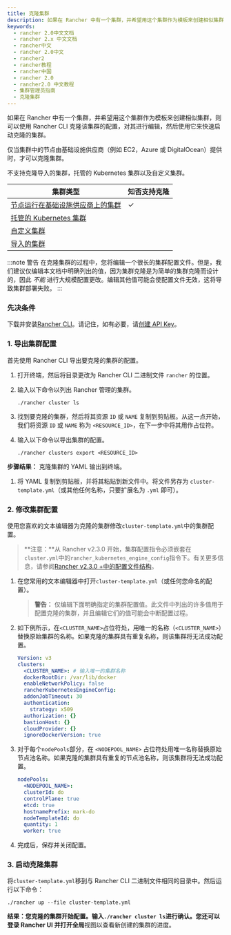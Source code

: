 ```yaml
---
title: 克隆集群
description: 如果在 Rancher 中有一个集群，并希望用这个集群作为模板来创建相似集群，则可以使用 Rancher CLI 克隆该集群的配置，对其进行编辑，然后使用它来快速启动克隆的集群。仅当集群中的节点由基础设施供应商（例如 EC2，Azure 或 DigitalOcean）提供时，才可以克隆集群。Rancher不支持克隆导入的集群，托管的 Kubernetes 集群以及自定义集群。
keywords:
  - rancher 2.0中文文档
  - rancher 2.x 中文文档
  - rancher中文
  - rancher 2.0中文
  - rancher2
  - rancher教程
  - rancher中国
  - rancher 2.0
  - rancher2.0 中文教程
  - 集群管理员指南
  - 克隆集群
---
```


如果在 Rancher 中有一个集群，并希望用这个集群作为模板来创建相似集群，则可以使用 Rancher CLI 克隆该集群的配置，对其进行编辑，然后使用它来快速启动克隆的集群。

仅当集群中的节点由基础设施供应商（例如 EC2，Azure 或 DigitalOcean）提供时，才可以克隆集群。

不支持克隆导入的集群，托管的 Kubernetes 集群以及自定义集群。

| 集群类型                                                                                      | 知否支持克隆 |
| --------------------------------------------------------------------------------------------- | ------------ |
| [节点运行在基础设施供应商上的集群](/docs/cluster-provisioning/rke-clusters/node-pools/_index) | ✓            |
| [托管的 Kubernetes 集群](/docs/cluster-provisioning/hosted-kubernetes-clusters/_index)        |              |
| [自定义集群](/docs/cluster-provisioning/custom-clusters/_index)                               |              |
| [导入的集群](/docs/cluster-provisioning/imported-clusters/_index)                             |              |

:::note 警告
在克隆集群的过程中，您将编辑一个很长的集群配置文件。但是，我们建议仅编辑本文档中明确列出的值，因为集群克隆是为简单的集群克隆而设计的，因此 _不能_ 进行大规模配置更改。编辑其他值可能会使配置文件无效，这将导致集群部署失败。
:::

### 先决条件

下载并安装[Rancher CLI](/docs/cli/_index)。请记住，如有必要，请[创建 API Key](/docs/user-settings/api-keys/_index)。

### 1. 导出集群配置

首先使用 Rancher CLI 导出要克隆的集群的配置。

1.  打开终端，然后将目录更改为 Rancher CLI 二进制文件 `rancher` 的位置。

1.  输入以下命令以列出 Rancher 管理的集群。

        ./rancher cluster ls

1.  找到要克隆的集群，然后将其资源 `ID` 或 `NAME` 复制到剪贴板。从这一点开始，我们将资源 `ID` 或 `NAME` 称为 `<RESOURCE_ID>`，在下一步中将其用作占位符。

1.  输入以下命令以导出集群的配置。

        ./rancher clusters export <RESOURCE_ID>

**步骤结果：** 克隆集群的 YAML 输出到终端。

1. 将 YAML 复制到剪贴板，并将其粘贴到新文件中。将文件另存为 `cluster-template.yml`（或其他任何名称，只要扩展名为 `.yml` 即可）。

### 2. 修改集群配置

使用您喜欢的文本编辑器为克隆的集群修改`cluster-template.yml`中的集群配置。

> **注意：**从 Rancher v2.3.0 开始，集群配置指令必须嵌套在`cluster.yml`中的`rancher_kubernetes_engine_config`指令下。有关更多信息，请参阅[Rancher v2.3.0 +中的配置文件结构](/docs/cluster-provisioning/rke-clusters/options/_index)。

1. 在您常用的文本编辑器中打开`cluster-template.yml`（或任何您命名的配置）。

   > **警告：** 仅编辑下面明确指定的集群配置值。此文件中列出的许多值用于配置克隆的集群，并且编辑它们的值可能会中断配置过程。

1. 如下例所示，在`<CLUSTER_NAME>`占位符处，用唯一的名称（`<CLUSTER_NAME>`）替换原始集群的名称。如果克隆的集群具有重复名称，则该集群将无法成功配置。

   ```yml
   Version: v3
   clusters:
     <CLUSTER_NAME>: # 输入唯一的集群名称
     dockerRootDir: /var/lib/docker
     enableNetworkPolicy: false
     rancherKubernetesEngineConfig:
     addonJobTimeout: 30
     authentication:
       strategy: x509
     authorization: {}
     bastionHost: {}
     cloudProvider: {}
     ignoreDockerVersion: true
   ```

1. 对于每个`nodePools`部分，在 `<NODEPOOL_NAME>` 占位符处用唯一名称替换原始节点池名称。如果克隆的集群具有重复的节点池名称，则该集群将无法成功配置。

   ```yml
   nodePools:
     <NODEPOOL_NAME>:
     clusterId: do
     controlPlane: true
     etcd: true
     hostnamePrefix: mark-do
     nodeTemplateId: do
     quantity: 1
     worker: true
   ```

1. 完成后，保存并关闭配置。

### 3. 启动克隆集群

将`cluster-template.yml`移到与 Rancher CLI 二进制文件相同的目录中。然后运行以下命令：

    ./rancher up --file cluster-template.yml

**结果：**您克隆的集群开始配置。输入`./rancher cluster ls`进行确认。您还可以登录 Rancher UI 并打开**全局**视图以查看新创建的集群的进度。
